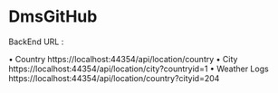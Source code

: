 # DmsGitHub
 
BackEnd URL : 

•	Country 
https://localhost:44354/api/location/country
•	City
https://localhost:44354/api/location/city?countryid=1
•	Weather Logs  
https://localhost:44354/api/location/country?cityid=204
